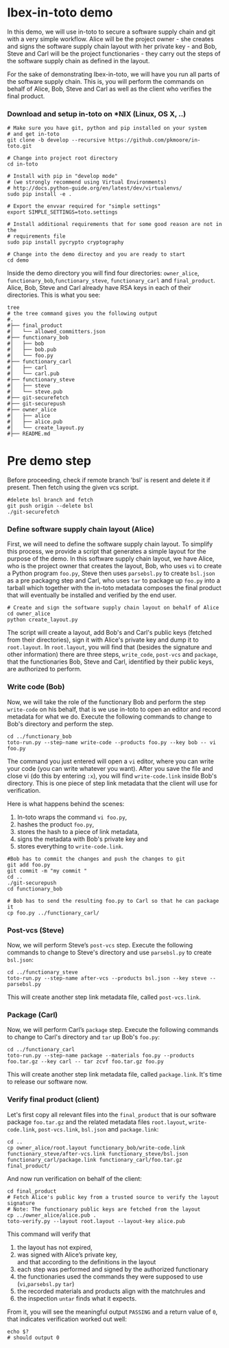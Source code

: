 # Ibex-in-toto demo

In this demo, we will use in-toto to secure a software supply chain and git with a very
simple workflow.
Alice will be the project owner - she creates and signs the software supply chain
layout with her private key - and Bob, Steve and Carl will be the project functionaries -
they carry out the steps of the software supply chain as defined in the layout.

For the sake of demonstrating Ibex-in-toto, we will have you run all parts of the
software supply chain.
This is, you will perform the commands on behalf of Alice, Bob, Steve and Carl as well
as the client who verifies the final product.


### Download and setup in-toto on *NIX (Linux, OS X, ..)
```shell
# Make sure you have git, python and pip installed on your system
# and get in-toto
git clone -b develop --recursive https://github.com/pkmoore/in-toto.git

# Change into project root directory
cd in-toto

# Install with pip in "develop mode"
# (we strongly recommend using Virtual Environments)
# http://docs.python-guide.org/en/latest/dev/virtualenvs/
sudo pip install -e .

# Export the envvar required for "simple settings"
export SIMPLE_SETTINGS=toto.settings

# Install additional requirements that for some good reason are not in the
# requirements file
sudo pip install pycrypto cryptography

# Change into the demo directoy and you are ready to start
cd demo
```
Inside the demo directory you will find four directories: `owner_alice`,
`functionary_bob`,`functionary_steve`, `functionary_carl` and `final_product`. Alice, Bob, Steve and Carl
already have RSA keys in each of their directories. This is what you see:
```shell
tree
# the tree command gives you the following output
#.
#├── final_product
#│   └── allowed_committers.json
#├── functionary_bob
#│   ├── bob
#│   ├── bob.pub
#│   └── foo.py
#├── functionary_carl
#│   ├── carl
#│   └── carl.pub
#├── functionary_steve
#│   ├── steve
#│   └── steve.pub
#├── git-securefetch
#├── git-securepush
#├── owner_alice
#│   ├── alice
#│   ├── alice.pub
#│   └── create_layout.py
#├── README.md

```
# Pre demo step
Before proceeding, check if remote branch 'bsl' is resent and delete it if present.
Then fetch using the given vcs script.
```shell
#delete bsl branch and fetch
git push origin --delete bsl
./git-securefetch
```

### Define software supply chain layout (Alice)
First, we will need to define the software supply chain layout. To simplify this
process, we provide a script that generates a simple layout for the purpose of
the demo. In this software supply chain layout, we have Alice, who is the project
owner that creates the layout, Bob, who uses `vi` to create a Python program
`foo.py`, Steve then uses `parsebsl.py` to create `bsl.json` as a pre packagng step and Carl, who uses `tar` to package up `foo.py` into a tarball which
together with the in-toto metadata composes the final product that will
eventually be installed and verified by the end user.

```shell
# Create and sign the software supply chain layout on behalf of Alice
cd owner_alice
python create_layout.py
```
The script will create a layout, add Bob's and Carl's public keys (fetched from
their directories), sign it with Alice's private key and dump it to `root.layout`.
In `root.layout`, you will find that (besides the signature and other information)
there are three steps, `write_code`, `post-vcs` and `package`, that the functionaries Bob,
Steve and Carl, identified by their public keys, are authorized to perform.

### Write code (Bob)
Now, we will take the role of the functionary Bob and perform the step
`write-code` on his behalf, that is we use in-toto to open an editor and record
metadata for what we do. Execute the following commands to change to Bob's
directory and perform the step.

```shell
cd ../functionary_bob
toto-run.py --step-name write-code --products foo.py --key bob -- vi foo.py
```

The command you just entered will open a `vi` editor, where you can write your
code (you can write whatever you want). After you save the file and close vi
(do this by entering `:x`), you will find `write-code.link` inside
Bob's directory. This is one piece of step link metadata that the client will
use for verification.

Here is what happens behind the scenes:
 1. In-toto wraps the command `vi foo.py`,
 1. hashes the product `foo.py`,
 1. stores the hash to a piece of link metadata,
 1. signs the metadata with Bob's private key and
 1. stores everything to `write-code.link`.

```shell
#Bob has to commit the changes and push the changes to git
git add foo.py
git commit -m "my commit "
cd ..
./git-securepush
cd functionary_bob
```

```shell
# Bob has to send the resulting foo.py to Carl so that he can package it
cp foo.py ../functionary_carl/
```

### Post-vcs (Steve)
Now, we will perform Steve’s `post-vcs` step.
Execute the following commands to change to Steve's directory and use `parsebsl.py` to create
`bsl.json`:

```shell
cd ../functionary_steve
toto-run.py --step-name after-vcs --products bsl.json --key steve -- parsebsl.py
```

This will create another step link metadata file, called `post-vcs.link`.

### Package (Carl)
Now, we will perform Carl’s `package` step.
Execute the following commands to change to Carl's directory and `tar` up Bob's
`foo.py`:

```shell
cd ../functionary_carl
toto-run.py --step-name package --materials foo.py --products foo.tar.gz --key carl -- tar zcvf foo.tar.gz foo.py
```

This will create another step link metadata file, called `package.link`.
It's time to release our software now.


### Verify final product (client)
Let's first copy all relevant files into the `final_product` that is
our software package `foo.tar.gz` and the related metadata files `root.layout`,
`write-code.link`, `post-vcs.link`, `bsl.json` and `package.link`:
```shell
cd ..
cp owner_alice/root.layout functionary_bob/write-code.link functionary_steve/after-vcs.link functionary_steve/bsl.json functionary_carl/package.link functionary_carl/foo.tar.gz final_product/
```
And now run verification on behalf of the client:
```shell
cd final_product
# Fetch Alice's public key from a trusted source to verify the layout signature
# Note: The functionary public keys are fetched from the layout
cp ../owner_alice/alice.pub .
toto-verify.py --layout root.layout --layout-key alice.pub
```
This command will verify that
 1. the layout has not expired,
 2. was signed with Alice’s private key,
<br>and that according to the definitions in the layout
 3. each step was performed and signed by the authorized functionary
 4. the functionaries used the commands they were supposed to use (`vi`,`parsebsl.py`
    `tar`)
 5. the recorded materials and products align with the matchrules and
 6. the inspection `untar` finds what it expects.


From it, you will see the meaningful output `PASSING` and a return value
of `0`, that indicates verification worked out well:
```shell
echo $?
# should output 0
```

